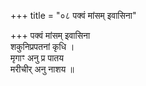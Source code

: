 +++
title = "०८ पक्वं मांसम् इवासिना"

+++
पक्वं मांसम् इवासिना  
शकुनिप्रपतनां कृधि ।  
मृगाꣳ अनु प्र पातय  
मरीचीर् अनु नाशय ॥